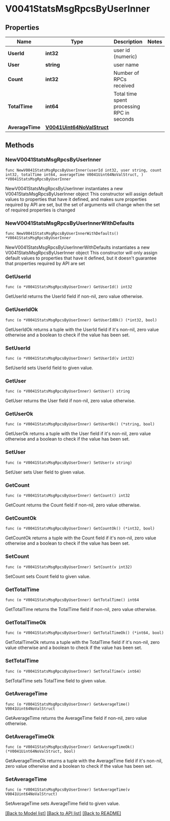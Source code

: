 # V0041StatsMsgRpcsByUserInner

## Properties

Name | Type | Description | Notes
------------ | ------------- | ------------- | -------------
**UserId** | **int32** | user id (numeric) | 
**User** | **string** | user name | 
**Count** | **int32** | Number of RPCs received | 
**TotalTime** | **int64** | Total time spent processing RPC in seconds | 
**AverageTime** | [**V0041Uint64NoValStruct**](V0041Uint64NoValStruct.md) |  | 

## Methods

### NewV0041StatsMsgRpcsByUserInner

`func NewV0041StatsMsgRpcsByUserInner(userId int32, user string, count int32, totalTime int64, averageTime V0041Uint64NoValStruct, ) *V0041StatsMsgRpcsByUserInner`

NewV0041StatsMsgRpcsByUserInner instantiates a new V0041StatsMsgRpcsByUserInner object
This constructor will assign default values to properties that have it defined,
and makes sure properties required by API are set, but the set of arguments
will change when the set of required properties is changed

### NewV0041StatsMsgRpcsByUserInnerWithDefaults

`func NewV0041StatsMsgRpcsByUserInnerWithDefaults() *V0041StatsMsgRpcsByUserInner`

NewV0041StatsMsgRpcsByUserInnerWithDefaults instantiates a new V0041StatsMsgRpcsByUserInner object
This constructor will only assign default values to properties that have it defined,
but it doesn't guarantee that properties required by API are set

### GetUserId

`func (o *V0041StatsMsgRpcsByUserInner) GetUserId() int32`

GetUserId returns the UserId field if non-nil, zero value otherwise.

### GetUserIdOk

`func (o *V0041StatsMsgRpcsByUserInner) GetUserIdOk() (*int32, bool)`

GetUserIdOk returns a tuple with the UserId field if it's non-nil, zero value otherwise
and a boolean to check if the value has been set.

### SetUserId

`func (o *V0041StatsMsgRpcsByUserInner) SetUserId(v int32)`

SetUserId sets UserId field to given value.


### GetUser

`func (o *V0041StatsMsgRpcsByUserInner) GetUser() string`

GetUser returns the User field if non-nil, zero value otherwise.

### GetUserOk

`func (o *V0041StatsMsgRpcsByUserInner) GetUserOk() (*string, bool)`

GetUserOk returns a tuple with the User field if it's non-nil, zero value otherwise
and a boolean to check if the value has been set.

### SetUser

`func (o *V0041StatsMsgRpcsByUserInner) SetUser(v string)`

SetUser sets User field to given value.


### GetCount

`func (o *V0041StatsMsgRpcsByUserInner) GetCount() int32`

GetCount returns the Count field if non-nil, zero value otherwise.

### GetCountOk

`func (o *V0041StatsMsgRpcsByUserInner) GetCountOk() (*int32, bool)`

GetCountOk returns a tuple with the Count field if it's non-nil, zero value otherwise
and a boolean to check if the value has been set.

### SetCount

`func (o *V0041StatsMsgRpcsByUserInner) SetCount(v int32)`

SetCount sets Count field to given value.


### GetTotalTime

`func (o *V0041StatsMsgRpcsByUserInner) GetTotalTime() int64`

GetTotalTime returns the TotalTime field if non-nil, zero value otherwise.

### GetTotalTimeOk

`func (o *V0041StatsMsgRpcsByUserInner) GetTotalTimeOk() (*int64, bool)`

GetTotalTimeOk returns a tuple with the TotalTime field if it's non-nil, zero value otherwise
and a boolean to check if the value has been set.

### SetTotalTime

`func (o *V0041StatsMsgRpcsByUserInner) SetTotalTime(v int64)`

SetTotalTime sets TotalTime field to given value.


### GetAverageTime

`func (o *V0041StatsMsgRpcsByUserInner) GetAverageTime() V0041Uint64NoValStruct`

GetAverageTime returns the AverageTime field if non-nil, zero value otherwise.

### GetAverageTimeOk

`func (o *V0041StatsMsgRpcsByUserInner) GetAverageTimeOk() (*V0041Uint64NoValStruct, bool)`

GetAverageTimeOk returns a tuple with the AverageTime field if it's non-nil, zero value otherwise
and a boolean to check if the value has been set.

### SetAverageTime

`func (o *V0041StatsMsgRpcsByUserInner) SetAverageTime(v V0041Uint64NoValStruct)`

SetAverageTime sets AverageTime field to given value.



[[Back to Model list]](../README.md#documentation-for-models) [[Back to API list]](../README.md#documentation-for-api-endpoints) [[Back to README]](../README.md)


